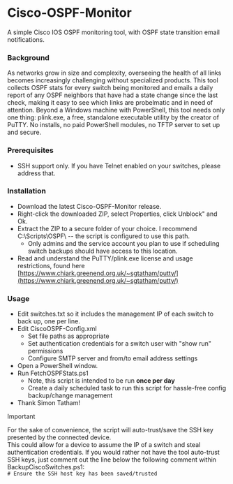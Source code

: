 # Cisco-OSPF-Monitor
A simple Cisco IOS OSPF monitoring tool, with OSPF state transition email notifications.

### Background
As networks grow in size and complexity, overseeing the health of all links becomes increasingly challenging without specialized products.  This tool collects OSPF stats for every switch being monitored and emails a daily report of any OSPF neighbors that have had a state change since the last check, making it easy to see which links are probelmatic and in need of attention.  Beyond a Windows machine with PowerShell, this tool needs only one thing: plink.exe, a free, standalone executable utility by the creator of PuTTY.  No installs, no paid PowerShell modules, no TFTP server to set up and secure.

### Prerequisites
  - SSH support only.  If you have Telnet enabled on your switches, please address that.

### Installation
  - Download the latest Cisco-OSPF-Monitor release.
  - Right-click the downloaded ZIP, select Properties, click Unblock" and Ok.
  - Extract the ZIP to a secure folder of your choice.  I recommend C:\Scripts\OSPF\ -- the script is configured to use this path.
    - Only admins and the service account you plan to use if scheduling switch backups should have access to this location.
  - Read and understand the PuTTY/plink.exe license and usage restrictions, found here [https://www.chiark.greenend.org.uk/~sgtatham/putty/](https://www.chiark.greenend.org.uk/~sgtatham/putty/)

### Usage
  - Edit switches.txt so it includes the management IP of each switch to back up, one per line.
  - Edit CiscoOSPF-Config.xml
    - Set file paths as appropriate
    - Set authentication credentials for a switch user with "show run" permissions
    - Configure SMTP server and from/to email address settings
  - Open a PowerShell window.
  - Run FetchOSPFStats.ps1
    - Note, this script is intended to be run **once per day**
    - Create a daily scheduled task to run this script for hassle-free config backup/change management
  - Thank Simon Tatham!

> [!IMPORTANT]
> For the sake of convenience, the script will auto-trust/save the SSH key presented by the connected device.  
  > This could allow for a device to assume the IP of a switch and steal authentication credentials.
  > If you would rather not have the tool auto-trust SSH keys, just comment out the line below the following comment within BackupCiscoSwitches.ps1:  
    ```# Ensure the SSH host key has been saved/trusted```
